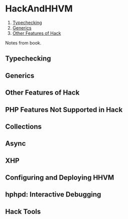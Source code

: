 # HackAndHHVM

1. [Typechecking](#typechecking)
2. [Generics](#generics)
3. [Other Features of Hack](#other-features-of-hack)

Notes from book.

## Typechecking

## Generics

## Other Features of Hack

## PHP Features Not Supported in Hack

## Collections

## Async

## XHP

## Configuring and Deploying HHVM

## hphpd: Interactive Debugging

## Hack Tools

